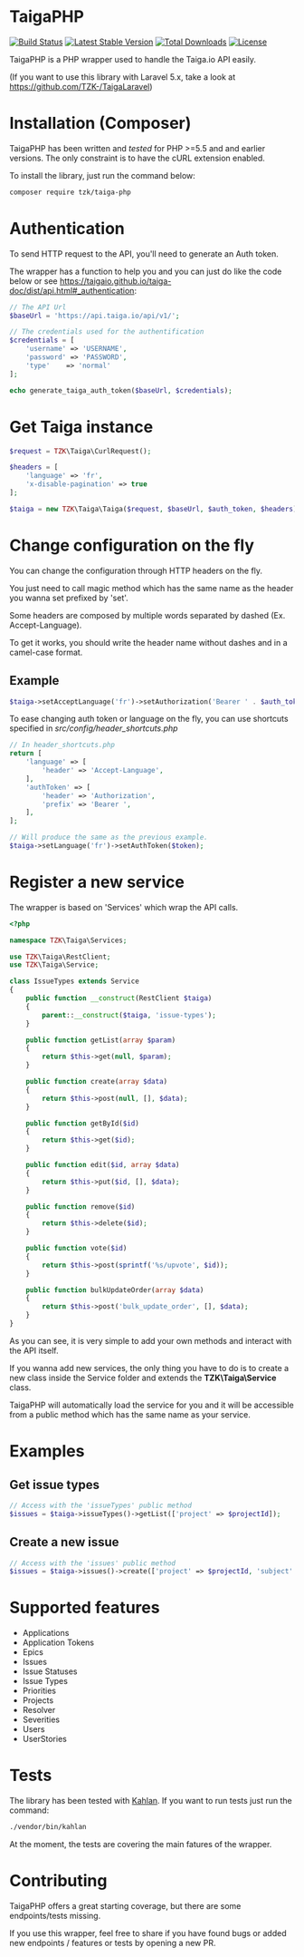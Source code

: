 # TaigaPHP

[![Build Status](https://travis-ci.org/TZK-/TaigaPHP.svg?branch=master)](https://travis-ci.org/TZK-/TaigaPHP) [![Latest Stable Version](https://poser.pugx.org/tzk/taiga-php/version)](https://packagist.org/packages/tzk/taiga-php) [![Total Downloads](https://poser.pugx.org/tzk/taiga-php/downloads)](https://packagist.org/packages/tzk/taiga-php) [![License](https://poser.pugx.org/tzk/taiga-php/license)](https://packagist.org/packages/tzk/taiga-php)


TaigaPHP is a PHP wrapper used to handle the Taiga.io API easily.

(If you want to use this library with Laravel 5.x, take a look at https://github.com/TZK-/TaigaLaravel)

# Installation (Composer)

TaigaPHP has been written and *tested* for PHP >=5.5 and and earlier versions. The only constraint is to have the cURL extension enabled.

To install the library, just run the command below:
```sh
composer require tzk/taiga-php
```

# Authentication

To send HTTP request to the API, you'll need to generate an Auth token.

The wrapper has a function to help you and you can just do like the code below or see https://taigaio.github.io/taiga-doc/dist/api.html#_authentication:
```php
// The API Url
$baseUrl = 'https://api.taiga.io/api/v1/';

// The credentials used for the authentification
$credentials = [
    'username' => 'USERNAME',
    'password' => 'PASSWORD',
    'type'    => 'normal'
];

echo generate_taiga_auth_token($baseUrl, $credentials);
```

# Get Taiga instance
```php
$request = TZK\Taiga\CurlRequest();

$headers = [
    'language' => 'fr',
    'x-disable-pagination' => true
];

$taiga = new TZK\Taiga\Taiga($request, $baseUrl, $auth_token, $headers);
```

# Change configuration on the fly

You can change the configuration through HTTP headers on the fly.

You just need to call magic method which has the same name as the header you wanna set prefixed by 'set'.

Some headers are composed by multiple words separated by dashed (Ex. Accept-Language).

To get it works, you should write the header name without dashes and in a camel-case format.

## Example

```php
$taiga->setAcceptLanguage('fr')->setAuthorization('Bearer ' . $auth_token);
```

To ease changing auth token or language on the fly, you can use shortcuts specified in *src/config/header_shortcuts.php*

```php
// In header_shortcuts.php
return [
    'language' => [
        'header' => 'Accept-Language',
    ],
    'authToken' => [
        'header' => 'Authorization',
        'prefix' => 'Bearer ',
    ],
];

// Will produce the same as the previous example.
$taiga->setLanguage('fr')->setAuthToken($token);
```

# Register a new service

The wrapper is based on 'Services' which wrap the API calls.
```php
<?php

namespace TZK\Taiga\Services;

use TZK\Taiga\RestClient;
use TZK\Taiga\Service;

class IssueTypes extends Service
{
    public function __construct(RestClient $taiga)
    {
        parent::__construct($taiga, 'issue-types');
    }

    public function getList(array $param)
    {
        return $this->get(null, $param);
    }

    public function create(array $data)
    {
        return $this->post(null, [], $data);
    }

    public function getById($id)
    {
        return $this->get($id);
    }

    public function edit($id, array $data)
    {
        return $this->put($id, [], $data);
    }

    public function remove($id)
    {
        return $this->delete($id);
    }

    public function vote($id)
    {
        return $this->post(sprintf('%s/upvote', $id));
    }

    public function bulkUpdateOrder(array $data)
    {
        return $this->post('bulk_update_order', [], $data);
    }
}

```
As you can see, it is very simple to add your own methods and interact with the API itself.

If you wanna add new services, the only thing you have to do is to create a new class inside the Service folder and extends the **TZK\Taiga\Service** class.

TaigaPHP will automatically load the service for you and it will be accessible from a public method which has the same name as your service.

# Examples

## Get issue types
```php
// Access with the 'issueTypes' public method
$issues = $taiga->issueTypes()->getList(['project' => $projectId]);
```
## Create a new issue
```php
// Access with the 'issues' public method
$issues = $taiga->issues()->create(['project' => $projectId, 'subject' => 'My super issue']);
```
# Supported features

- Applications
- Application Tokens
- Epics
- Issues
- Issue Statuses
- Issue Types
- Priorities
- Projects
- Resolver
- Severities
- Users
- UserStories

# Tests

The library has been tested with [Kahlan](https://github.com/kahlan/kahlan).
If you want to run tests just run the command:

```sh
./vendor/bin/kahlan
```

At the moment, the tests are covering the main fatures of the wrapper.

# Contributing

TaigaPHP offers a great starting coverage, but there are some endpoints/tests missing.

If you use this wrapper, feel free to share if you have found bugs or added new endpoints / features or tests by opening a new PR.
